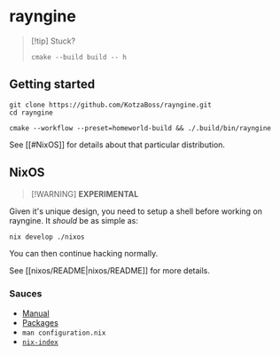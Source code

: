 # rayngine

> [!tip] Stuck?
> ```
> cmake --build build -- h
> ```
## Getting started

```shell
git clone https://github.com/KotzaBoss/rayngine.git
cd rayngine

cmake --workflow --preset=homeworld-build && ./.build/bin/rayngine
```

See [[#NixOS]] for details about that particular distribution.
## NixOS

> [!WARNING] **EXPERIMENTAL**

Given it's unique design, you need to setup a shell before working on rayngine. It *should* be as simple as:
```bash
nix develop ./nixos
```
You can then continue hacking normally.

See [[nixos/README|nixos/README]] for more details.
### Sauces
- [Manual](https://nixos.org/manual/nixos/stable/)
- [Packages](https://search.nixos.org/packages?)
- `man configuration.nix`
- [`nix-index`](https://github.com/nix-community/nix-index)

